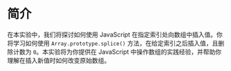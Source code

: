 # 简介

在本实验中，我们将探讨如何使用 JavaScript 在指定索引处向数组中插入值。你将学习如何使用 `Array.prototype.splice()` 方法，在给定索引之后插入值，且删除计数为 `0`。本实验将为你提供在 JavaScript 中操作数组的实践经验，并帮助你理解在插入新值时如何改变原始数组。
